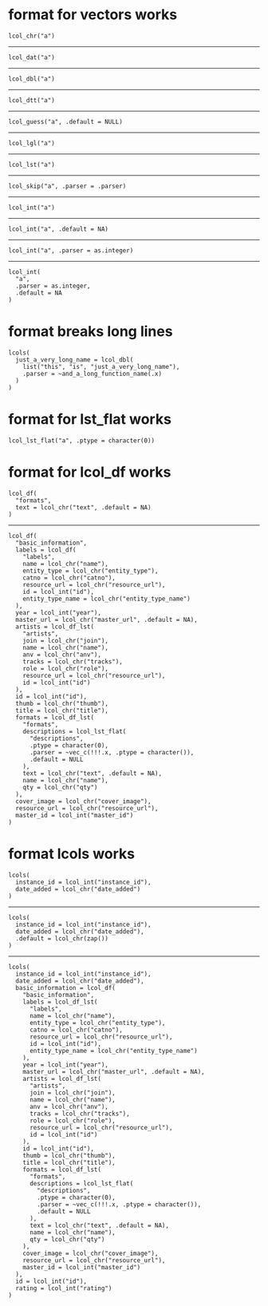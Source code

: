 # format for vectors works

    lcol_chr("a")

---

    lcol_dat("a")

---

    lcol_dbl("a")

---

    lcol_dtt("a")

---

    lcol_guess("a", .default = NULL)

---

    lcol_lgl("a")

---

    lcol_lst("a")

---

    lcol_skip("a", .parser = .parser)

---

    lcol_int("a")

---

    lcol_int("a", .default = NA)

---

    lcol_int("a", .parser = as.integer)

---

    lcol_int(
      "a",
      .parser = as.integer,
      .default = NA
    )

# format breaks long lines

    lcols(
      just_a_very_long_name = lcol_dbl(
        list("this", "is", "just_a_very_long_name"),
        .parser = ~and_a_long_function_name(.x)
      )
    )

# format for lst_flat works

    lcol_lst_flat("a", .ptype = character(0))

# format for lcol_df works

    lcol_df(
      "formats",
      text = lcol_chr("text", .default = NA)
    )

---

    lcol_df(
      "basic_information",
      labels = lcol_df(
        "labels",
        name = lcol_chr("name"),
        entity_type = lcol_chr("entity_type"),
        catno = lcol_chr("catno"),
        resource_url = lcol_chr("resource_url"),
        id = lcol_int("id"),
        entity_type_name = lcol_chr("entity_type_name")
      ),
      year = lcol_int("year"),
      master_url = lcol_chr("master_url", .default = NA),
      artists = lcol_df_lst(
        "artists",
        join = lcol_chr("join"),
        name = lcol_chr("name"),
        anv = lcol_chr("anv"),
        tracks = lcol_chr("tracks"),
        role = lcol_chr("role"),
        resource_url = lcol_chr("resource_url"),
        id = lcol_int("id")
      ),
      id = lcol_int("id"),
      thumb = lcol_chr("thumb"),
      title = lcol_chr("title"),
      formats = lcol_df_lst(
        "formats",
        descriptions = lcol_lst_flat(
          "descriptions",
          .ptype = character(0),
          .parser = ~vec_c(!!!.x, .ptype = character()),
          .default = NULL
        ),
        text = lcol_chr("text", .default = NA),
        name = lcol_chr("name"),
        qty = lcol_chr("qty")
      ),
      cover_image = lcol_chr("cover_image"),
      resource_url = lcol_chr("resource_url"),
      master_id = lcol_int("master_id")
    )

# format lcols works

    lcols(
      instance_id = lcol_int("instance_id"),
      date_added = lcol_chr("date_added")
    )

---

    lcols(
      instance_id = lcol_int("instance_id"),
      date_added = lcol_chr("date_added"),
      .default = lcol_chr(zap())
    )

---

    lcols(
      instance_id = lcol_int("instance_id"),
      date_added = lcol_chr("date_added"),
      basic_information = lcol_df(
        "basic_information",
        labels = lcol_df_lst(
          "labels",
          name = lcol_chr("name"),
          entity_type = lcol_chr("entity_type"),
          catno = lcol_chr("catno"),
          resource_url = lcol_chr("resource_url"),
          id = lcol_int("id"),
          entity_type_name = lcol_chr("entity_type_name")
        ),
        year = lcol_int("year"),
        master_url = lcol_chr("master_url", .default = NA),
        artists = lcol_df_lst(
          "artists",
          join = lcol_chr("join"),
          name = lcol_chr("name"),
          anv = lcol_chr("anv"),
          tracks = lcol_chr("tracks"),
          role = lcol_chr("role"),
          resource_url = lcol_chr("resource_url"),
          id = lcol_int("id")
        ),
        id = lcol_int("id"),
        thumb = lcol_chr("thumb"),
        title = lcol_chr("title"),
        formats = lcol_df_lst(
          "formats",
          descriptions = lcol_lst_flat(
            "descriptions",
            .ptype = character(0),
            .parser = ~vec_c(!!!.x, .ptype = character()),
            .default = NULL
          ),
          text = lcol_chr("text", .default = NA),
          name = lcol_chr("name"),
          qty = lcol_chr("qty")
        ),
        cover_image = lcol_chr("cover_image"),
        resource_url = lcol_chr("resource_url"),
        master_id = lcol_int("master_id")
      ),
      id = lcol_int("id"),
      rating = lcol_int("rating")
    )

